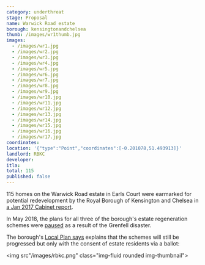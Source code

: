 ```yaml
---
category: underthreat
stage: Proposal 
name: Warwick Road estate 
borough: kensingtonandchelsea
thumb: /images/wr1thumb.jpg
images:
  - /images/wr1.jpg
  - /images/wr2.jpg
  - /images/wr3.jpg
  - /images/wr4.jpg
  - /images/wr5.jpg
  - /images/wr6.jpg
  - /images/wr7.jpg
  - /images/wr8.jpg
  - /images/wr9.jpg
  - /images/wr10.jpg
  - /images/wr11.jpg
  - /images/wr12.jpg
  - /images/wr13.jpg
  - /images/wr14.jpg
  - /images/wr15.jpg
  - /images/wr16.jpg
  - /images/wr17.jpg
coordinates: 
location: '{"type":"Point","coordinates":[-0.201078,51.493913]}'
landlord: RBKC
developer:
itla:
total: 115
published: false
---
```

115 homes on the Warwick Road estate in Earls Court were earmarked for potential redevelopment by the Royal Borough of Kensington and Chelsea in [a Jan 2017 Cabinet report](https://planningconsult.rbkc.gov.uk/gf2.ti/f/782882/24784581.1/PDF/-/Considerations_for_Estate_Regeneration_Proposals__Warwick_Road_Estate_January_2017.pdf). 

In May 2018, the plans for all three of the borough's estate regeneration schemes were [paused](https://www.insidehousing.co.uk/news/news/kensington-and-chelsea-council-pauses-schemes-51587) as a result of the Grenfell disaster.

The borough's [Local Plan says](https://www.rbkc.gov.uk/sites/default/files/atoms/files/2019%20LOCAL%20PLAN%20SECTION%201%20SPATIAL%20STRATEGY.pdf) explains that the schemes will still be progressed but only with the consent of estate residents via a ballot:

<img src"/images/rbkc.png" class="img-fluid rounded img-thumbnail">


